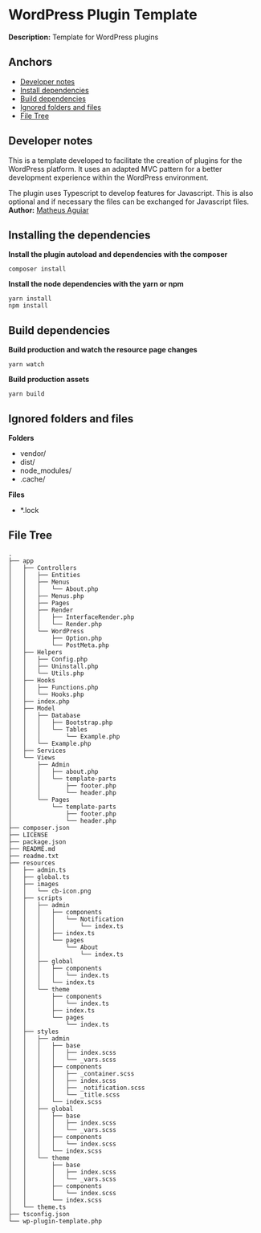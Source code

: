 # WordPress Plugin Template

**Description:** Template for WordPress plugins

## Anchors
- [Developer notes](#notes)
- [Install dependencies](#install)
- [Build dependencies](#build)
- [Ignored folders and files](#ignore)
- [File Tree](#tree)



<h2 id="notes">Developer notes</h1>

This is a template developed to facilitate the creation of plugins for the WordPress platform. It uses an adapted MVC pattern for a better development experience within the WordPress environment.

The plugin uses Typescript to develop features for Javascript. This is also optional and if necessary the files can be exchanged for Javascript files.
</br>
**Author:** [Matheus Aguiar](https://github.com/devaguia)
</br>

<h2 id="install">Installing the dependencies</h1>

**Install the plugin autoload and dependencies with the composer**
``` 
composer install
```

**Install the node dependencies with the yarn or npm**
``` 
yarn install
npm install
```

<h2 id="build">Build dependencies</h2>

**Build production and watch the resource page changes**
```
yarn watch
```

**Build production assets**
```
yarn build
```

<h2 id="ignore">Ignored folders and files</h2>

**Folders**
- vendor/
- dist/
- node_modules/
- .cache/

**Files**
- *.lock


<h2 id="tree">File Tree</h2>

```
.
├── app
│   ├── Controllers
│   │   ├── Entities
│   │   ├── Menus
│   │   │   └── About.php
│   │   ├── Menus.php
│   │   ├── Pages
│   │   ├── Render
│   │   │   ├── InterfaceRender.php
│   │   │   └── Render.php
│   │   └── WordPress
│   │       ├── Option.php
│   │       └── PostMeta.php
│   ├── Helpers
│   │   ├── Config.php
│   │   ├── Uninstall.php
│   │   └── Utils.php
│   ├── Hooks
│   │   ├── Functions.php
│   │   └── Hooks.php
│   ├── index.php
│   ├── Model
│   │   ├── Database
│   │   │   ├── Bootstrap.php
│   │   │   └── Tables
│   │   │       └── Example.php
│   │   └── Example.php
│   ├── Services
│   └── Views
│       ├── Admin
│       │   ├── about.php
│       │   └── template-parts
│       │       ├── footer.php
│       │       └── header.php
│       └── Pages
│           └── template-parts
│               ├── footer.php
│               └── header.php
├── composer.json
├── LICENSE
├── package.json
├── README.md
├── readme.txt
├── resources
│   ├── admin.ts
│   ├── global.ts
│   ├── images
│   │   └── cb-icon.png
│   ├── scripts
│   │   ├── admin
│   │   │   ├── components
│   │   │   │   └── Notification
│   │   │   │       └── index.ts
│   │   │   ├── index.ts
│   │   │   └── pages
│   │   │       └── About
│   │   │           └── index.ts
│   │   ├── global
│   │   │   ├── components
│   │   │   │   └── index.ts
│   │   │   └── index.ts
│   │   └── theme
│   │       ├── components
│   │       │   └── index.ts
│   │       ├── index.ts
│   │       └── pages
│   │           └── index.ts
│   ├── styles
│   │   ├── admin
│   │   │   ├── base
│   │   │   │   ├── index.scss
│   │   │   │   └── _vars.scss
│   │   │   ├── components
│   │   │   │   ├── _container.scss
│   │   │   │   ├── index.scss
│   │   │   │   ├── _notification.scss
│   │   │   │   └── _title.scss
│   │   │   └── index.scss
│   │   ├── global
│   │   │   ├── base
│   │   │   │   ├── index.scss
│   │   │   │   └── _vars.scss
│   │   │   ├── components
│   │   │   │   └── index.scss
│   │   │   └── index.scss
│   │   └── theme
│   │       ├── base
│   │       │   ├── index.scss
│   │       │   └── _vars.scss
│   │       ├── components
│   │       │   └── index.scss
│   │       └── index.scss
│   └── theme.ts
├── tsconfig.json
└── wp-plugin-template.php

```

